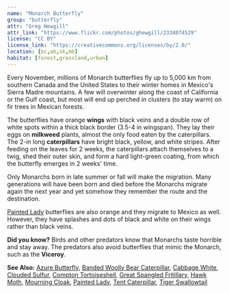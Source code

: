 ```yaml
---
name: "Monarch Butterfly"
group: "butterfly"
attr: "Greg Hewgill"
attr_link: "https://www.flickr.com/photos/ghewgill/2334074529"
license: "CC BY"
license_link: "https://creativecommons.org/licenses/by/2.0/"
location: [bc,ab,sk,mb]
habitat: [forest,grassland,urban]
---
```

Every November, millions of Monarch butterflies fly up to 5,000 km from southern Canada and the United States to their winter homes in Mexico's Sierra Madre mountains. A few will overwinter along the coast of California or the Gulf coast, but most will end up perched in clusters (to stay warm) on fir trees in Mexican forests.

The butterflies have orange **wings** with black veins and a double row of white spots within a thick black border (3.5-4 in wingspan). They lay their eggs on **milkweed** plants, almost the only food eaten by the caterpillars. The 2-in long **caterpillars** have bright black, yellow, and white stripes. After feeding on the leaves for 2 weeks, the caterpillars attach themselves to a twig, shed their outer skin, and form a hard light-green coating, from which the butterfly emerges in 2 weeks' time.

Only Monarchs born in late summer or fall will make the migration. Many generations will have been born and died before the Monarchs migrate again the next year and yet somehow they remember the route and the destination.

[Painted Lady](/insects/paintbut) butterflies are also orange and they migrate to Mexico as well. However, they have splashes and dots of black and white on their wings rather than black veins.

**Did you know?** Birds and other predators know that Monarchs taste horrible and stay away. The predators also avoid butterflies that mimic the Monarch, such as the **Viceroy**.

<!-- generated, do not edit -->
**See Also:**
[Azure Butterfly](/insects/azurebut),
[Banded Woolly Bear Caterpillar](/insects/bandwb),
[Cabbage White](/insects/cabbgwht),
[Clouded Sulfur](/insects/cloudsulf),
[Compton Tortoiseshell](/insects/comptort),
[Great Spangled Fritillary](/insects/greatfrit),
[Hawk Moth](/insects/hawkmoth),
[Mourning Cloak](/insects/mournbut),
[Painted Lady](/insects/paintbut),
[Tent Caterpillar](/insects/tentcat),
[Tiger Swallowtail](/insects/tigerbut)
